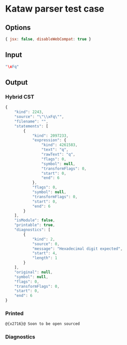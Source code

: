 # Kataw parser test case

## Options

`````js
{ jsx: false, disableWebCompat: true }
`````

## Input

`````js
"\xFq"
`````

## Output

### Hybrid CST

```javascript
{
    "kind": 2243,
    "source": "\"\\xFq\"",
    "filename": "",
    "statements": [
        {
            "kind": 2097233,
            "expression": {
                "kind": 4261583,
                "text": "q",
                "rawText": "q",
                "flags": 0,
                "symbol": null,
                "transformFlags": 0,
                "start": 0,
                "end": 6
            },
            "flags": 0,
            "symbol": null,
            "transformFlags": 0,
            "start": 0,
            "end": 6
        }
    ],
    "isModule": false,
    "printable": true,
    "diagnostics": [
        {
            "kind": 2,
            "source": 0,
            "message": "Hexadecimal digit expected",
            "start": 4,
            "length": 1
        }
    ],
    "original": null,
    "symbol": null,
    "flags": 0,
    "transformFlags": 0,
    "start": 0,
    "end": 6
}
```

### Printed

```javascript
@{x2716}@ Soon to be open sourced
```

### Diagnostics

```javascript

```

